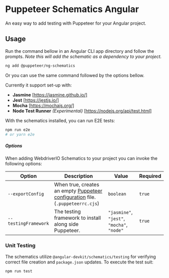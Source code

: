 # Puppeteer Schematics Angular

An easy way to add testing with Puppeteer for your Angular project.

## Usage

Run the command bellow in an Angular CLI app directory and follow the prompts.
_Note this will add the schematic as a dependency to your project._

```bash
ng add @puppeteer/ng-schematics
```

Or you can use the same command followed by the options bellow.

Currently it support set-up with:

- **Jasmine** [https://jasmine.github.io/]
- **Jest** [https://jestjs.io/]
- **Mocha** [https://mochajs.org/]
- **Node Test Runner** _(Experimental)_ [https://nodejs.org/api/test.html]

With the schematics installed, you can run E2E tests:

```bash
npm run e2e
# or yarn e2e
```

##### Options

When adding WebdriverIO Schematics to your project you can invoke the following options:

| Option               | Description                                                                                                             | Value                                      | Required |
| -------------------- | ----------------------------------------------------------------------------------------------------------------------- | ------------------------------------------ | -------- |
| `--exportConfig`     | When true, creates an empty [Puppeteer configuration](https://pptr.dev/guides/configuration) file. (`.puppeteerrc.cjs`) | `boolean`                                  | `true`   |
| `--testingFramework` | The testing framework to install along side Puppeteer.                                                                  | `"jasmine"`, `"jest"`, `"mocha"`, `"node"` | `true`   |

### Unit Testing

The schematics utilize `@angular-devkit/schematics/testing` for verifying correct file creation and `package.json` updates. To execute the test suit:

```bash
npm run test
```
